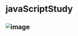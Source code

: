 # javaScriptStudy
## ![image](https://user-images.githubusercontent.com/65816974/142983025-c6ec246f-0bf7-4195-9e08-a652dfb14b90.png)
